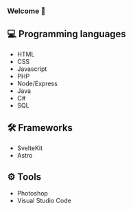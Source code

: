 ### Welcome 👋

## 💻 Programming languages
* HTML
* CSS
* Javascript
* PHP
* Node/Express
* Java
* C#
* SQL

## 🛠️ Frameworks
* SvelteKit
* Astro

## ⚙️ Tools
* Photoshop
* Visual Studio Code
<!--
**Mossati/Mossati** is a ✨ _special_ ✨ repository because its `README.md` (this file) appears on your GitHub profile.

Here are some ideas to get you started:

- 🔭 I’m currently working on ...
- 🌱 I’m currently learning ...
- 👯 I’m looking to collaborate on ...
- 🤔 I’m looking for help with ...
- 💬 Ask me about ...
- 📫 How to reach me: ...
- 😄 Pronouns: ...
- ⚡ Fun fact: ...
-->
